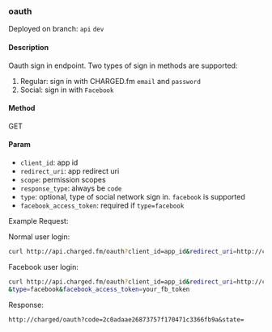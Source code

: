 ### **oauth**

Deployed on branch: `api` `dev`

#### **Description**

Oauth sign in endpoint. Two types of sign in methods are supported:

1. Regular: sign in with CHARGED.fm `email` and `password`
2. Social: sign in with `Facebook` 

#### **Method**

GET

#### **Param**

- `client_id`: app id
- `redirect_uri`: app redirect uri
- `scope`: permission scopes
- `response_type`: always be `code`
- `type`: optional, type of social network sign in. `facebook` is supported 
- `facebook_access_token`: required if `type=facebook`

Example Request:

Normal user login: 
```sh
curl http://api.charged.fm/oauth?client_id=app_id&redirect_uri=http://charged/oauth&scope=god&response_type=code
```

Facebook user login: 
```sh
curl http://api.charged.fm/oauth?client_id=app_id&redirect_uri=http://charged/oauth&scope=god&response_type=code
&type=facebook&facebook_access_token=your_fb_token
```

Response:

```
http://charged/oauth?code=2c0adaae26873757f170471c3366fb9a&state=
```

